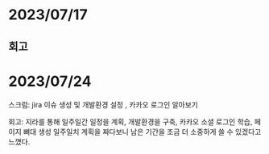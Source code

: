 # 2023/07/17

## 

## 회고



# 2023/07/24

스크럼: jira 이슈 생성 및 개발환경 설정 , 카카오 로그인 알아보기



회고: 지라를 통해 일주일간 일정을 계획, 개발환경을 구축, 카카오 소셜 로그인 학습, 페이지 뼈대 생성
일주일치 계획을 짜다보니 남은 기간을 조금 더 소중하게 쓸 수 있겠다고 느꼈다.


